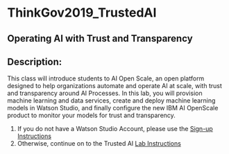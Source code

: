 # ThinkGov2019_TrustedAI

## Operating AI with Trust and Transparency

## Description:

This class will introduce students to AI Open Scale, an open platform designed to help organizations automate and operate AI at scale, with trust and transparency around AI Processes.   In this lab, you will provision machine learning and data services, create and deploy machine learning models in Watson Studio, and finally configure the new IBM AI OpenScale product to monitor your models for trust and transparency.

1. If you do not have a Watson Studio Account, please use the [Sign-up Instructions](https://github.com/bleonardb3/ThinkGov2019/raw/master/Instructions_to_signup_for_Watson_Studio/Sign%20up%20Instructions.pdf)
1. Otherwise, continue on to the Trusted AI [Lab Instructions](https://github.com/Mcronk/ThinkGov2019_TrustedAI/raw/master/Watson%20OpenScale%20Lab%20Instructions.pdf)
